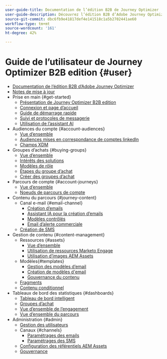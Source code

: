 ```yaml
---
user-guide-title: Documentation de l’édition B2B de Journey Optimizer
user-guide-description: Découvrez l’édition B2B d’Adobe Journey Optimizer et comment l’utiliser pour orchestrer les parcours des comptes et des groupes d’achat grâce à une IA générative intégrée et une automatisation de pointe.
source-git-commit: dbc6fb9e41817def4e141518c1a5b2702441ae60
workflow-type: tm+mt
source-wordcount: '161'
ht-degree: 42%

---
```



# Guide de l’utilisateur de Journey Optimizer B2B edition {#user}

+ [Documentation de l’édition B2B d’Adobe Journey Optimizer](guide-overview.md)
+ [Notes de mise à jour](./release-notes/release-notes.md)
+ Prise en main {#get-started}
   + [Présentation de Journey Optimizer B2B edition](about-journey-optimizer-b2b-edition.md)
   + [Connexion et page d’accueil](home-page.md)
   + [Guide de démarrage rapide](./start/get-started.md)
   + [Suivi et protocoles de messagerie](./start/email-protocols.md)
   + [Utilisation de l’assistant AI](./start/ai-assistant.md)
+ Audiences du compte {#account-audiences}
   + [Vue d’ensemble](./audiences/account-audience-overview.md)
   + [Audiences mises en correspondance de comptes linkedIn](./data/linkedin-account-matched-audiences.md)
   + [Champs XDM](./data/field-mapping.md)
+ Groupes d’achats {#buying-groups}
   + [Vue d’ensemble](./buying-groups/buying-groups-overview.md)
   + [Intérêts des solutions](./buying-groups/solution-interests.md)
   + [Modèles de rôle](./buying-groups/buying-groups-role-templates.md)
   + [Étapes du groupe d’achat](./buying-groups/buying-group-stages.md)
   + [Créer des groupes d’achat](./buying-groups/buying-groups-create.md)
+ Parcours de compte {#account-journeys}
   + [Vue d’ensemble](./journeys/journey-overview.md)
   + [Noeuds de parcours de compte](./journeys/journey-nodes.md)
+ Contenu du parcours {#journey-content}
   + Canal e-mail {#email-channel}
      + [Création d’emails](./content/email-authoring.md)
      + [Assistant IA pour la création d’emails](./content/ai-assistant-emails.md)
      + [Modèles contrôlés](./content/email-authoring-governance.md)
      + [Email d’alerte commerciale](./content/sales-alert-email.md)
   + [Création de SMS](./content/sms-authoring.md)
+ Gestion de contenu {#content-management}
   + Ressources {#assets}
      + [Vue d’ensemble](./content/assets-overview.md)
      + [Utilisation de ressources Marketo Engage](./content/marketo-engage-design-studio.md)
      + [Utilisation d’images AEM Assets](./content/aem-assets.md)
   + Modèles{#templates}
      + [Gestion des modèles d’email](./content/email-templates.md)
      + [Création de modèles d&#39;email](./content/email-template-authoring.md)
      + [Gouvernance du contenu](./content/template-content-governance.md)
   + [Fragments](./content/fragments.md)
   + [Contenu conditionnel](./content/conditional-content.md)
+ Tableaux de bord des statistiques {#dashboards}
   + [Tableau de bord intelligent](./dashboards/intelligent-dashboard.md)
   + [Groupes d’achat](./dashboards/buying-groups-dashboard.md)
   + [Vue d’ensemble de l’engagement](./dashboards/engagement-dashboard.md)
   + [Vue d’ensemble du parcours](./dashboards/journeys-dashboard.md)
+ Administration {#admin}
   + [Gestion des utilisateurs](./admin/user-management.md)
   + Canaux {#channels}
      + [Paramétrages des emails](./admin/configure-channels-emails.md)
      + [Paramétrages des SMS](./admin/configure-channels-sms.md)
   + [Configuration des référentiels AEM Assets](./admin/configure-aem-repositories.md)
   + [Gouvernance](./admin/governance.md)
